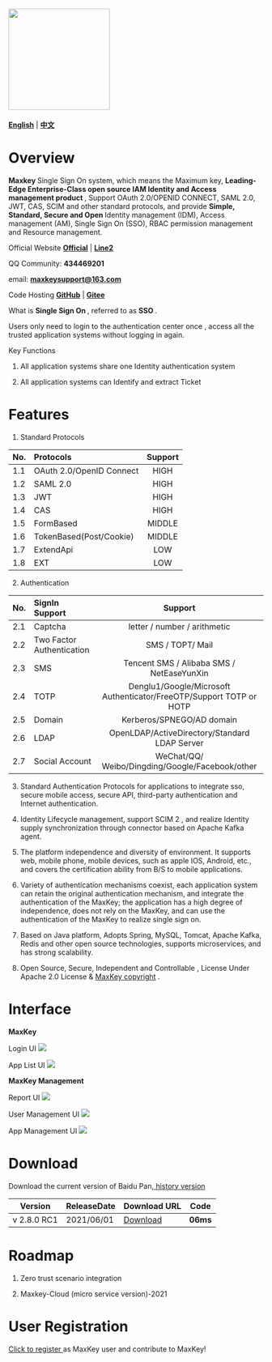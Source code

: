 # <img src="images/logo_maxkey.png?raw=true"  width="200px"   alt=""/>

<a href="README_en.md" target="_blank"><b>English</b></a>  |  <a href="README_zh.md" target="_blank"><b>中文</b></a>

# Overview

<b>Maxkey </b> Single Sign On system, which means the Maximum key, <b>Leading-Edge  Enterprise-Class open source IAM Identity and Access management product </b>, Support OAuth 2.0/OPENID CONNECT, SAML 2.0, JWT, CAS, SCIM and other standard protocols, and provide <b> Simple, Standard, Secure and Open </b> Identity management (IDM), Access management (AM), Single Sign On (SSO), RBAC permission management and Resource management.

Official Website <a href="https://www.maxkey.top" target="_blank"><b>Official</b></a> |  <a href="https://maxkeytop.gitee.io" target="_blank"><b>Line2</b></a>

QQ Community: <b> 434469201 </b> 

email: <b> maxkeysupport@163.com </b>

Code Hosting <a href="https://github.com/dromara/MaxKey" target="_blank"><b>GitHub</b></a> | <a href="https://gitee.com/dromara/MaxKey" target="_blank"><b>Gitee</b></a>

What is  <b> Single Sign On </b>, referred to as <b> SSO </b >.

Users only need to login to the authentication center once , access all the trusted application systems without logging in again.

Key Functions

1) All application systems share one Identity authentication system

2) All application systems can Identify and extract Ticket
 
 
# Features

1.  Standard Protocols

| No.     | Protocols   |  Support  |
| --------| :-----  	| :----:  	|
| 1.1     | OAuth 2.0/OpenID Connect   	| HIGH  |
| 1.2     | SAML 2.0   				 	| HIGH  |
| 1.3     | JWT  					    | HIGH  |
| 1.4     | CAS						 	| HIGH  |
| 1.5     | FormBased				    | MIDDLE|
| 1.6     | TokenBased(Post/Cookie)    	| MIDDLE|
| 1.7     | ExtendApi				    | LOW   |
| 1.8     | EXT						 	| LOW   |

2. Authentication

| No.     | SignIn Support  | Support   |
| --------| :-----  		| :----:  	|
| 2.1     | Captcha			| letter / number / arithmetic 	| 
| 2.2     | Two Factor Authentication  | SMS / TOPT/ Mail     |
| 2.3     | SMS				| Tencent SMS / Alibaba SMS / NetEaseYunXin 	|
| 2.4     | TOTP			| Denglu1/Google/Microsoft Authenticator/FreeOTP/Support TOTP or HOTP |
| 2.5     | Domain          | Kerberos/SPNEGO/AD domain|
| 2.6     | LDAP 			| OpenLDAP/ActiveDirectory/Standard LDAP Server |
| 2.7     | Social Account  | WeChat/QQ/ Weibo/Dingding/Google/Facebook/other  | 


3. Standard Authentication Protocols for applications to integrate sso, secure mobile access, secure API, third-party authentication and Internet authentication.

4. Identity Lifecycle management, support SCIM 2 , and realize Identity supply synchronization through connector based on Apache Kafka agent.

5. The platform independence and diversity of environment. It supports web, mobile phone, mobile devices, such as apple IOS, Android, etc., and covers the certification ability from B/S to mobile applications.

6. Variety of authentication mechanisms coexist, each application system can retain the original authentication mechanism, and integrate the authentication of the MaxKey; the application has a high degree of independence, does not rely on the MaxKey, and can use the authentication of the MaxKey to realize single sign on.

7. Based on Java platform, Adopts Spring, MySQL, Tomcat, Apache Kafka, Redis and other open source technologies, supports microservices, and has strong scalability.

8. Open Source, Secure,  Independent and Controllable , License Under Apache 2.0 License & <a href="https://maxkey.top/zh/about/licenses.html" target="_blank">MaxKey copyright</a> . 


# Interface

**MaxKey**

Login UI
<img src="images/maxkey_login.png?raw=true"/>

App List UI
<img src="images/maxkey_index.png?raw=true"/>

**MaxKey Management**

Report UI
<img src="images/maxkey_mgt_rpt.png?raw=true"/>

User Management UI
<img src="images/maxkey_mgt_users.png?raw=true"/>

App Management UI
<img src="images/maxkey_mgt_apps.png?raw=true"/>


# Download

Download the current version of Baidu Pan,<a href="https://maxkey.top/zh/about/download.html" target="_blank"> history version</a>

| Version    | ReleaseDate   |  Download URL  |  Code  |
| --------| :-----  | :----  | :----:  |
| v 2.8.0 RC1 | 2021/06/01   |  <a href="https://pan.baidu.com/s/1fMr45bhahVWpdcTxXDxP9Q" target="_blank">Download</a>  |  **06ms**  |


# Roadmap

1. Zero trust scenario integration

2. Maxkey-Cloud (micro service version)-2021

# User Registration

<a href="https://github.com/dromara/MaxKey/issues/40" target="_blank"> Click to register </a> as MaxKey user and contribute to MaxKey!
